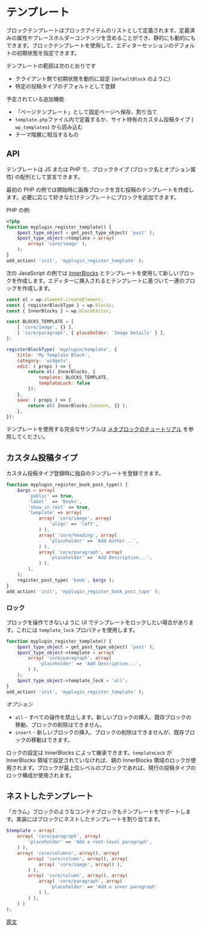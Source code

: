 <!-- 
# Templates
 -->
# テンプレート

<!-- 
A block template is defined as a list of block items. Such blocks can have predefined attributes, placeholder content, and be static or dynamic. Block templates allow specifying a default initial state for an editor session.

The scope of templates include:
 -->
ブロックテンプレートはブロックアイテムのリストとして定義されます。定義済みの属性やプレースホルダーコンテンツを含めることができ、静的にも動的にもできます。ブロックテンプレートを使用して、エディターセッションのデフォルトの初期状態を指定できます。

テンプレートの範囲は次のとおりです
<!-- 
- Setting a default state dynamically on the client. (like `defaultBlock`)
- Registered as a default for a given post type.
 -->
- クライアント側で初期状態を動的に設定 (`defaultBlock` のように)
- 特定の投稿タイプのデフォルトとして登録

<!-- 
Planned additions:

- Saved and assigned to pages as "page templates".
- Defined in a `template.php` file or pulled from a custom post type (`wp_templates`) that is site specific.
- As the equivalent of the theme hierarchy.
 -->
予定されている追加機能

- 「ページテンプレート」として固定ページへ保存、割り当て
- `template.php`ファイル内で定義するか、サイト特有のカスタム投稿タイプ (` wp_templates`) から読み込む
- テーマ階層に相当するもの

## API

<!-- 
Templates can be declared in JS or in PHP as an array of blockTypes (block name and optional attributes).
 -->
テンプレートは JS または PHP で、ブロックタイプ (ブロック名とオプション属性) の配列として宣言できます。
<!-- 
The first example in PHP creates a template for posts that includes an image block to start, you can add as many or as few blocks to your template as needed.

PHP example:
 -->
最初の PHP の例では開始時に画像ブロックを含む投稿のテンプレートを作成します。必要に応じて好きなだけテンプレートにブロックを追加できます。

PHP の例:

```php
<?php
function myplugin_register_template() {
    $post_type_object = get_post_type_object( 'post' );
    $post_type_object->template = array(
        array( 'core/image' ),
    );
}
add_action( 'init', 'myplugin_register_template' );
```
<!-- 
The following example in JavaScript creates a new block using [InnerBlocks](https://github.com/WordPress/gutenberg/blob/master/packages/block-editor/src/components/inner-blocks/README.md) and templates, when inserted creates a set of blocks based off the template.
 -->
次の JavaScript の例では [InnerBlocks](https://github.com/WordPress/gutenberg/blob/master/packages/block-editor/src/components/inner-blocks/README.md) とテンプレートを使用して新しいブロックを作成します。エディターに挿入されるとテンプレートに基づいて一連のブロックを作成します。

```js
const el = wp.element.createElement;
const { registerBlockType } = wp.blocks;
const { InnerBlocks } = wp.blockEditor;

const BLOCKS_TEMPLATE = [
	[ 'core/image', {} ],
	[ 'core/paragraph', { placeholder: 'Image Details' } ],
];

registerBlockType( 'myplugin/template', {
	title: 'My Template Block',
	category: 'widgets',
	edit: ( props ) => {
		return el( InnerBlocks, {
			template: BLOCKS_TEMPLATE,
			templateLock: false
		});
	},
	save: ( props ) => {
		return el( InnerBlocks.Content, {} );
	},
});
```
<!-- 
See the [Meta Block Tutorial](/docs/designers-developers/developers/tutorials/metabox/meta-block-5-finishing.md) for a full example of a template in use.
 -->
テンプレートを使用する完全なサンプルは [メタブロックのチュートリアル](https://ja.wordpress.org/team/handbook/block-editor/tutorials/metabox/meta-block-5-finishing/) を参照してください。
 
<!-- 
## Custom Post types

A custom post type can register its own template during registration:
 -->
## カスタム投稿タイプ

カスタム投稿タイプ登録時に独自のテンプレートを登録できます。

```php
function myplugin_register_book_post_type() {
	$args = array(
		'public' => true,
		'label'  => 'Books',
		'show_in_rest' => true,
		'template' => array(
			array( 'core/image', array(
				'align' => 'left',
			) ),
			array( 'core/heading', array(
				'placeholder' => 'Add Author...',
			) ),
			array( 'core/paragraph', array(
				'placeholder' => 'Add Description...',
			) ),
		),
	);
	register_post_type( 'book', $args );
}
add_action( 'init', 'myplugin_register_book_post_type' );
```

<!-- 
### Locking

Sometimes the intention might be to lock the template on the UI so that the blocks presented cannot be manipulated. This is achieved with a `template_lock` property.
 -->
### ロック

ブロックを操作できないように UI でテンプレートをロックしたい場合があります。これには `template_lock` プロパティを使用します。

```php
function myplugin_register_template() {
	$post_type_object = get_post_type_object( 'post' );
	$post_type_object->template = array(
		array( 'core/paragraph', array(
			'placeholder' => 'Add Description...',
		) ),
	);
	$post_type_object->template_lock = 'all';
}
add_action( 'init', 'myplugin_register_template' );
```

<!-- 
*Options:*

- `all` — prevents all operations. It is not possible to insert new blocks, move existing blocks, or delete blocks.
- `insert` — prevents inserting or removing blocks, but allows moving existing blocks.
 -->
*オプション*

- `all` - すべての操作を禁止します。新しいブロックの挿入、既存ブロックの移動、ブロックの削除はできません。
- `insert` - 新しいブロックの挿入、ブロックの削除はできませんが、既存ブロックの移動はできます。

<!-- 
Lock settings can be inherited by InnerBlocks. If `templateLock` is not set in an InnerBlocks area, the locking of the parent InnerBlocks area is used. If the block is a top level block, the locking configuration of the current post type is used.
 -->
ロックの設定は InnerBlocks によって継承できます。`templateLock` が InnerBlocks 領域で設定されていなければ、親の InnerBlocks 領域のロックが使用されます。ブロックが最上位レベルのブロックであれば、現行の投稿タイプのロック構成が使用されます。

<!-- 
## Nested Templates
 -->
## ネストしたテンプレート

<!-- 
Container blocks like the columns blocks also support templates. This is achieved by assigning a nested template to the block.
 -->
「カラム」ブロックのようなコンテナブロックもテンプレートをサポートします。実装にはブロックにネストしたテンプレートを割り当てます。

```php
$template = array(
	array( 'core/paragraph', array(
		'placeholder' => 'Add a root-level paragraph',
	) ),
	array( 'core/columns', array(), array(
		array( 'core/column', array(), array(
			array( 'core/image', array() ),
		) ),
		array( 'core/column', array(), array(
			array( 'core/paragraph', array(
				'placeholder' => 'Add a inner paragraph'
			) ),
		) ),
	) )
);
```
[原文](https://github.com/WordPress/gutenberg/blob/master/docs/designers-developers/developers/block-api/block-templates.md)
